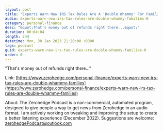 ```yaml
---
layout: post
title: "Experts Warn New IRS Tax Rules Are A 'Double Whammy' For Families"
audio: experts-warn-new-irs-tax-rules-are-double-whammy-families-0
category: personal-finance
desc: "&quot;That's money out of refunds right there...&quot;"
duration: 00:04:04
length: 244
datetime: Mon, 30 Jan 2023 21:20:00 +0000
tags: podcast
guid: experts-warn-new-irs-tax-rules-are-double-whammy-families-0
order: 0
---
```

&quot;That's money out of refunds right there...&quot;

Link: [https://www.zerohedge.com/personal-finance/experts-warn-new-irs-tax-rules-are-double-whammy-families](https://www.zerohedge.com/personal-finance/experts-warn-new-irs-tax-rules-are-double-whammy-families)

About: The Zerohedge Podcast is a non-commercial, automated program, designed to give people a way to get news from Zerohedge in an audio format.  I am actively working on tweaking and improving the setup to create a better listening experience (December 2022).  Suggestions are welcome: [zerohedgePodcast@outlook.com](mailto:zerohedgePodcast@outlook.com)
